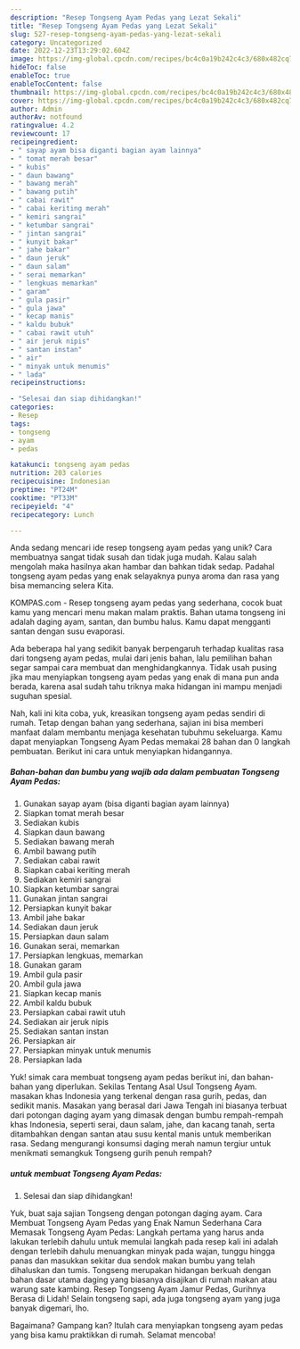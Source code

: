 ```yaml
---
description: "Resep Tongseng Ayam Pedas yang Lezat Sekali"
title: "Resep Tongseng Ayam Pedas yang Lezat Sekali"
slug: 527-resep-tongseng-ayam-pedas-yang-lezat-sekali
category: Uncategorized
date: 2022-12-23T13:29:02.604Z
image: https://img-global.cpcdn.com/recipes/bc4c0a19b242c4c3/680x482cq70/tongseng-ayam-pedas-foto-resep-utama.jpg
hideToc: false
enableToc: true
enableTocContent: false
thumbnail: https://img-global.cpcdn.com/recipes/bc4c0a19b242c4c3/680x482cq70/tongseng-ayam-pedas-foto-resep-utama.jpg
cover: https://img-global.cpcdn.com/recipes/bc4c0a19b242c4c3/680x482cq70/tongseng-ayam-pedas-foto-resep-utama.jpg
author: Admin
authorAv: notfound
ratingvalue: 4.2
reviewcount: 17
recipeingredient:
- " sayap ayam bisa diganti bagian ayam lainnya"
- " tomat merah besar"
- " kubis"
- " daun bawang"
- " bawang merah"
- " bawang putih"
- " cabai rawit"
- " cabai keriting merah"
- " kemiri sangrai"
- " ketumbar sangrai"
- " jintan sangrai"
- " kunyit bakar"
- " jahe bakar"
- " daun jeruk"
- " daun salam"
- " serai memarkan"
- " lengkuas memarkan"
- " garam"
- " gula pasir"
- " gula jawa"
- " kecap manis"
- " kaldu bubuk"
- " cabai rawit utuh"
- " air jeruk nipis"
- " santan instan"
- " air"
- " minyak untuk menumis"
- " lada"
recipeinstructions:

- "Selesai dan siap dihidangkan!"
categories:
- Resep
tags:
- tongseng
- ayam
- pedas

katakunci: tongseng ayam pedas 
nutrition: 203 calories
recipecuisine: Indonesian
preptime: "PT24M"
cooktime: "PT33M"
recipeyield: "4"
recipecategory: Lunch

---
```





Anda sedang mencari ide resep tongseng ayam pedas yang unik? Cara membuatnya sangat tidak susah dan tidak juga mudah. Kalau salah mengolah maka hasilnya akan hambar dan bahkan tidak sedap. Padahal tongseng ayam pedas yang enak selayaknya punya aroma dan rasa yang bisa memancing selera Kita.





KOMPAS.com - Resep tongseng ayam pedas yang sederhana, cocok buat kamu yang mencari menu makan malam praktis. Bahan utama tongseng ini adalah daging ayam, santan, dan bumbu halus. Kamu dapat mengganti santan dengan susu evaporasi.

Ada beberapa hal yang sedikit banyak berpengaruh terhadap kualitas rasa dari tongseng ayam pedas, mulai dari jenis bahan, lalu pemilihan bahan segar sampai cara membuat dan menghidangkannya. Tidak usah pusing jika mau menyiapkan tongseng ayam pedas yang enak di mana pun anda berada, karena asal sudah tahu triknya maka hidangan ini mampu menjadi suguhan spesial.






Nah, kali ini kita coba, yuk, kreasikan tongseng ayam pedas sendiri di rumah. Tetap dengan bahan yang sederhana, sajian ini bisa memberi manfaat dalam membantu menjaga kesehatan tubuhmu sekeluarga. Kamu dapat menyiapkan Tongseng Ayam Pedas memakai 28 bahan dan 0 langkah pembuatan. Berikut ini cara untuk menyiapkan hidangannya.

<!--inarticleads1-->

##### Bahan-bahan dan bumbu yang wajib ada dalam pembuatan Tongseng Ayam Pedas:

1. Gunakan  sayap ayam (bisa diganti bagian ayam lainnya)
1. Siapkan  tomat merah besar
1. Sediakan  kubis
1. Siapkan  daun bawang
1. Sediakan  bawang merah
1. Ambil  bawang putih
1. Sediakan  cabai rawit
1. Siapkan  cabai keriting merah
1. Sediakan  kemiri sangrai
1. Siapkan  ketumbar sangrai
1. Gunakan  jintan sangrai
1. Persiapkan  kunyit bakar
1. Ambil  jahe bakar
1. Sediakan  daun jeruk
1. Persiapkan  daun salam
1. Gunakan  serai, memarkan
1. Persiapkan  lengkuas, memarkan
1. Gunakan  garam
1. Ambil  gula pasir
1. Ambil  gula jawa
1. Siapkan  kecap manis
1. Ambil  kaldu bubuk
1. Persiapkan  cabai rawit utuh
1. Sediakan  air jeruk nipis
1. Sediakan  santan instan
1. Persiapkan  air
1. Persiapkan  minyak untuk menumis
1. Persiapkan  lada


Yuk! simak cara membuat tongseng ayam pedas berikut ini, dan bahan-bahan yang diperlukan. Sekilas Tentang Asal Usul Tongseng Ayam. masakan khas Indonesia yang terkenal dengan rasa gurih, pedas, dan sedikit manis. Masakan yang berasal dari Jawa Tengah ini biasanya terbuat dari potongan daging ayam yang dimasak dengan bumbu rempah-rempah khas Indonesia, seperti serai, daun salam, jahe, dan kacang tanah, serta ditambahkan dengan santan atau susu kental manis untuk memberikan rasa. Sedang mengurangi konsumsi daging merah namun tergiur untuk menikmati semangkuk Tongseng gurih penuh rempah? 

<!--inarticleads2-->

#####  untuk membuat Tongseng Ayam Pedas:


1. Selesai dan siap dihidangkan!

Yuk, buat saja sajian Tongseng dengan potongan daging ayam. Cara Membuat Tongseng Ayam Pedas yang Enak Namun Sederhana Cara Memasak Tongseng Ayam Pedas: Langkah pertama yang harus anda lakukan terlebih dahulu untuk memulai langkah pada resep kali ini adalah dengan terlebih dahulu menuangkan minyak pada wajan, tunggu hingga panas dan masukkan sekitar dua sendok makan bumbu yang telah dihaluskan dan tumis. Tongseng merupakan hidangan berkuah dengan bahan dasar utama daging yang biasanya disajikan di rumah makan atau warung sate kambing. Resep Tongseng Ayam Jamur Pedas, Gurihnya Berasa di Lidah! Selain tongseng sapi, ada juga tongseng ayam yang juga banyak digemari, lho. 

Bagaimana? Gampang kan? Itulah cara menyiapkan tongseng ayam pedas yang bisa kamu praktikkan di rumah. Selamat mencoba!
